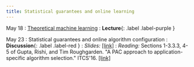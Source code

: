 ```yaml
---
title: Statistical guarantees and online learning
---
```


May 18
: [Theoretical machine learning](https://vitercik.github.io/ml4algs/assets/slides/lecture12.pdf)
  : **Lecture**{: .label .label-purple }

May 23
: Statistical guarantees and online algorithm configuration
  : **Discussion**{: .label .label-red }
: *Slides:* [[link]](https://vitercik.github.io/ml4algs/assets/slides/lecture12.pdf)
: *Reading:* Sections 1-3.3.3, 4-5 of Gupta, Rishi, and Tim Roughgarden. "A PAC approach to application-specific algorithm selection." ITCS'16. [[link]](https://arxiv.org/pdf/1511.07147.pdf)

